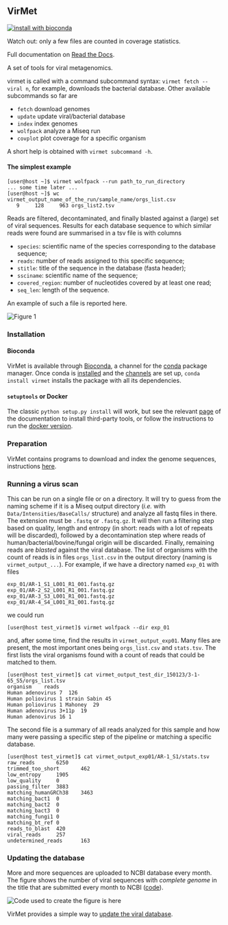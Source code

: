 VirMet
------

[![install with bioconda](https://img.shields.io/badge/install%20with-bioconda-brightgreen.svg?style=flat-square)](http://bioconda.github.io/recipes/virmet/README.html)

Watch out: only a few files are counted in coverage statistics.

Full documentation on [Read the Docs](https://medvir.github.io/VirMet/).

A set of tools for viral metagenomics.

virmet is called with a command subcommand
syntax: `virmet fetch --viral n`, for example, downloads the bacterial
database. Other available subcommands so far are

- `fetch`               download genomes
- `update`              update viral/bacterial database
- `index`               index genomes
- `wolfpack`            analyze a Miseq run
- `covplot`             plot coverage for a specific organism


A short help is obtained with `virmet subcommand -h`.

#### The simplest example

    [user@host ~]$ virmet wolfpack --run path_to_run_directory
    ... some time later ...
    [user@host ~]$ wc virmet_output_name_of_the_run/sample_name/orgs_list.csv
       9     128     963 orgs_list2.tsv

Reads are filtered, decontaminated, and finally blasted against a (large)
set of viral sequences. Results for each database sequence to which similar reads
were found are summarised in a tsv file is with columns

- `species`: scientific name of the species corresponding to the database sequence;
- `reads`: number of reads assigned to this specific sequence;
- `stitle`: title of the sequence in the database (fasta header);
- `ssciname`: scientific name of the sequence;
- `covered_region`: number of nucleotides covered by at least one read;
- `seq_len`: length of the sequence.

An example of such a file is reported here.

![Figure 1](output.png " Figure 1")

### Installation

#### Bioconda

VirMet is available through [Bioconda](https://bioconda.github.io), a channel
for the [conda](http://conda.pydata.org/docs/intro.html) package manager. Once
conda is [installed](https://bioconda.github.io/#install-conda) and the
[channels](https://bioconda.github.io/#set-up-channels) are set up,
`conda install virmet` installs the package with all its dependencies.

#### `setuptools` or Docker

The classic `python setup.py install` will work, but see the relevant
[page](http://virmet.readthedocs.io/en/latest/installation/) of the
documentation to install third-party tools, or follow the instructions
to run the [docker version](http://virmet.readthedocs.io/en/latest/dockerised/).

### Preparation

VirMet contains programs to download and index the genome sequences,
instructions [here](http://virmet.readthedocs.io/en/latest/preparation/).

### Running a virus scan

This can be run on a single file or on a directory. It will try to guess from
the naming scheme if it is a Miseq output directory (_i.e._ with
`Data/Intensities/BaseCalls/` structure) and analyze all fastq files in there.
The extension must be `.fastq` or `.fastq.gz`. It will then run a filtering
step based on quality, length and entropy (in short: reads with a lot of
repeats will be discarded), followed by a decontamination step where reads
of human/bacterial/bovine/fungal origin will be discarded. Finally, remaining
reads are _blasted_ against the viral database. The list of organisms with the
count of reads is in files `orgs_list.csv` in the output directory
(naming is `virmet_output_...`). For example, if we have a directory named
`exp_01` with files

    exp_01/AR-1_S1_L001_R1_001.fastq.gz
    exp_01/AR-2_S2_L001_R1_001.fastq.gz
    exp_01/AR-3_S3_L001_R1_001.fastq.gz
    exp_01/AR-4_S4_L001_R1_001.fastq.gz

we could run

    [user@host test_virmet]$ virmet wolfpack --dir exp_01

and, after some time, find the results in `virmet_output_exp01`. Many files are
present, the most important ones being `orgs_list.csv` and `stats.tsv`. The
first lists the viral organisms found with a count of reads that could be
matched to them.

    [user@host test_virmet]$ cat virmet_output_test_dir_150123/3-1-65_S5/orgs_list.tsv
    organism	reads
    Human adenovirus 7	126
    Human poliovirus 1 strain Sabin	45
    Human poliovirus 1 Mahoney	29
    Human adenovirus 3+11p	19
    Human adenovirus 16	1

The second file is a summary of all reads analyzed for this sample and how many
were passing a specific step of the pipeline or matching a specific database.

    [user@host test_virmet]$ cat virmet_output_exp01/AR-1_S1/stats.tsv
    raw_reads       6250
    trimmed_too_short       462
    low_entropy     1905
    low_quality     0
    passing_filter  3883
    matching_humanGRCh38    3463
    matching_bact1  0
    matching_bact2  0
    matching_bact3  0
    matching_fungi1 0
    matching_bt_ref 0
    reads_to_blast  420
    viral_reads     257
    undetermined_reads      163


### Updating the database

More and more sequences are uploaded to NCBI database every month. The figure
shows the number of viral sequences with _complete genome_ in the title
that are submitted every month to NCBI ([code](https://gist.github.com/ozagordi/c1e1c4158ab4e94e4683)).

![Code used to create the figure is [here](https://gist.github.com/ozagordi/c1e1c4158ab4e94e4683)](./docs/viral_genomes.png "NCBI complete viral genomes per month")

VirMet provides a simple way to [update the viral database](http://virmet.readthedocs.io/en/latest/updating/).
